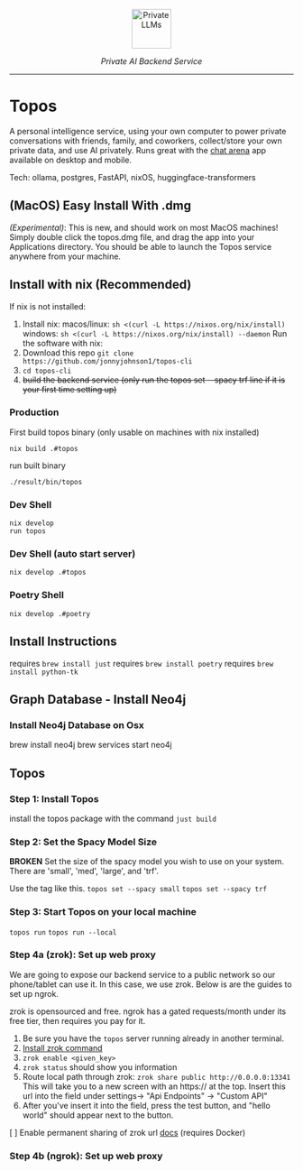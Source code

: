 <p align="center">
  <img src="https://github.com/jonnyjohnson1/topos-cli/blob/main/topos/assets/topos_blk_rounded.png" style="width: 70px; height: 70px;" alt="Private LLMs" />
</p>
<p align="center">
  <em>Private AI Backend Service</em>
</p>

---

# Topos
A personal intelligence service, using your own computer to power private conversations with friends, family, and coworkers, collect/store your own private data, and use AI privately. Runs  great with the [chat arena](https://github.com/jonnyjohnson1/chat-arena) app available on desktop and mobile.

Tech: ollama, postgres, FastAPI, nixOS, huggingface-transformers

## (MacOS) Easy Install With .dmg
*(Experimental)*: This is new, and should work on most MacOS machines!
Simply double click the topos.dmg file, and drag the app into your Applications directory.
You should be able to launch the Topos service anywhere from your machine.

## Install with nix (Recommended)
If nix is not installed:
1. Install nix:
    macos/linux: `sh <(curl -L https://nixos.org/nix/install)`
    windows: `sh <(curl -L https://nixos.org/nix/install) --daemon`
Run the software with nix:
2. Download this repo `git clone https://github.com/jonnyjohnson1/topos-cli`
3. `cd topos-cli`
3. ~~build the backend service (only run the topos set --spacy trf line if it is your first time setting up)~~

### Production
First build topos binary (only usable on machines with nix installed)
```
nix build .#topos
```
run built binary
```
./result/bin/topos
```

### Dev Shell
```
nix develop
run topos
```

### Dev Shell (auto start server)
```
nix develop .#topos
```

### Poetry Shell
```
nix develop .#poetry
```

## Install Instructions
requires `brew install just`
requires `brew install poetry`
requires `brew install python-tk`

## Graph Database - Install Neo4j

### Install Neo4j Database on Osx
brew install neo4j
brew services start neo4j

## Topos

### Step 1: Install Topos
install the topos package with the command `just build`

### Step 2: Set the Spacy Model Size
**BROKEN**
Set the size of the spacy model you wish to use on your system.
There are 'small', 'med', 'large', and 'trf'.

Use the tag like this.
`topos set --spacy small`
`topos set --spacy trf`

### Step 3: Start Topos on your local machine

`topos run`
`topos run --local`

### Step 4a (zrok): Set up web proxy
We are going to expose our backend service to a public network so our phone/tablet can use it. In this case, we use zrok. Below is are the guides to set up ngrok.

zrok is opensourced and free.
ngrok has a gated requests/month under its free tier, then requires you pay for it.

1. Be sure you have the `topos` server running already in another terminal.
2. [Install zrok command](https://docs.zrok.io/docs/getting-started/?_gl=1*1yet1eb*_ga*MTQ1MDc2ODAyNi4xNzE3MDE3MTE3*_ga_V2KMEXWJ10*MTcxNzAxNzExNi4xLjAuMTcxNzAxNzExNi42MC4wLjA.*_gcl_au*NDk3NjM1MzEyLjE3MTcwMTcxMTc.#installing-the-zrok-command)
3. `zrok enable <given_key>`
4. `zrok status` should show you information
5. Route local path through zrok: `zrok share public http://0.0.0.0:13341`
This will take you to a new screen with an https://<url> at the top.
Insert this url into the field under settings-> "Api Endpoints" -> "Custom API"
6. After you've insert it into the field, press the test button, and "hello world" should appear next to the button.

[ ] Enable permanent sharing of zrok url [docs](https://docs.zrok.io/docs/guides/docker-share/#permanent-public-share) (requires Docker)

### Step 4b (ngrok): Set up web proxy
